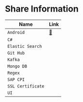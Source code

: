 # Share Information

| Name              | Link                 |
| ----------------- | -------------------- |
| `Android`         | [:link:](./Android/) |
| `C#`              |
| `Elastic Search`  |
| `Git Hub`         |
| `Kafka`           |
| `Mongo DB`        |
| `Regex`           |
| `SAP CPI`         |
| `SSL Certificate` |
| `UI`              |

